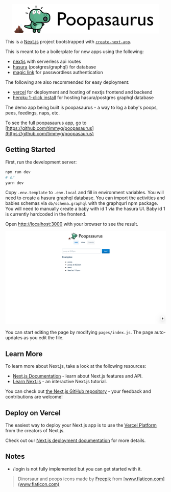 <p align="center">
    <img width="460" src="./public/poopasaurus.png">
</p>

This is a [Next.js](https://nextjs.org/) project bootstrapped with [`create-next-app`](https://github.com/vercel/next.js/tree/canary/packages/create-next-app).

This is meant to be a boilerplate for new apps using the following:
* [nextjs](https://nextjs.org/) with serverless api routes
* [hasura](https://hasura.io/) (postgres/graphql) for database
* [magic link](https://magic.link) for passwordless authentication

The following are also recommended for easy deployment:
* [vercel](https://vercel.com) for deployment and hosting of nextjs frontend and backend
* [heroku 1-click install](https://hasura.io/) for hosting hasura/postgres graphql database

The demo app being built is poopasaurus - a way to log a baby's poops, pees, feedings, naps, etc.

To see the full poopasaurus app, go to [https://github.com/timmyg/poopasaurus](https://github.com/timmyg/poopasaurus)

## Getting Started

First, run the development server:

```bash
npm run dev
# or
yarn dev
```

Copy `.env.template` to `.env.local` and fill in environment variables. You will need to create a hasura graphql database. You can import the activities and babies schemas via `db/schema.graphql` with the graphqurl npm package. You will need to manually create a baby with id 1 via the hasura UI. Baby id 1 is currently hardcoded in the frontend.

Open [http://localhost:3000](http://localhost:3000) with your browser to see the result.

<p align="center">
    <img width="960" src="./public/screenshot.png">
</p>

You can start editing the page by modifying `pages/index.js`. The page auto-updates as you edit the file.

## Learn More

To learn more about Next.js, take a look at the following resources:

- [Next.js Documentation](https://nextjs.org/docs) - learn about Next.js features and API.
- [Learn Next.js](https://nextjs.org/learn) - an interactive Next.js tutorial.

You can check out [the Next.js GitHub repository](https://github.com/vercel/next.js/) - your feedback and contributions are welcome!

## Deploy on Vercel

The easiest way to deploy your Next.js app is to use the [Vercel Platform](https://vercel.com/import?utm_medium=default-template&filter=next.js&utm_source=create-next-app&utm_campaign=create-next-app-readme) from the creators of Next.js.

Check out our [Next.js deployment documentation](https://nextjs.org/docs/deployment) for more details.

## Notes
- /login is not fully implemented but you can get started with it.

> Dinorsaur and poops icons made by [Freepik](https://www.flaticon.com/authors/freepik) from [www.flaticon.com](www.flaticon.com)
